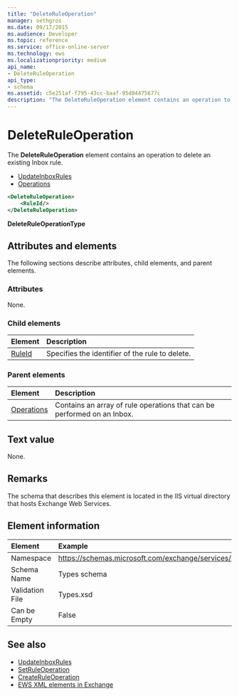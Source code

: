 ```yaml
---
title: "DeleteRuleOperation"
manager: sethgros
ms.date: 09/17/2015
ms.audience: Developer
ms.topic: reference
ms.service: office-online-server
ms.technology: ews
ms.localizationpriority: medium
api_name:
- DeleteRuleOperation
api_type:
- schema
ms.assetid: c5e251af-f795-43cc-baaf-95d84475677c
description: "The DeleteRuleOperation element contains an operation to delete an existing Inbox rule."
---
```


# DeleteRuleOperation

The **DeleteRuleOperation** element contains an operation to delete an existing Inbox rule. 
  
- [UpdateInboxRules](updateinboxrules.md)
- [Operations](operations.md)
  
```XML
<DeleteRuleOperation>
    <RuleId/>
</DeleteRuleOperation>
```

 **DeleteRuleOperationType**
## Attributes and elements

The following sections describe attributes, child elements, and parent elements.
  
### Attributes

None.
  
### Child elements

|**Element**|**Description**|
|:-----|:-----|
|[RuleId](ruleid.md) <br/> |Specifies the identifier of the rule to delete.  <br/> |
   
### Parent elements

|**Element**|**Description**|
|:-----|:-----|
|[Operations](operations.md) <br/> |Contains an array of rule operations that can be performed on an Inbox.  <br/> |
   
## Text value

None.
  
## Remarks

The schema that describes this element is located in the IIS virtual directory that hosts Exchange Web Services.
  
## Element information

| Element | Example |
|:-----|:-----|
|Namespace  <br/> |https://schemas.microsoft.com/exchange/services/2006/types  <br/> |
|Schema Name  <br/> |Types schema  <br/> |
|Validation File  <br/> |Types.xsd  <br/> |
|Can be Empty  <br/> |False  <br/> |
   
## See also

- [UpdateInboxRules](updateinboxrules.md) 
- [SetRuleOperation](setruleoperation.md) 
- [CreateRuleOperation](createruleoperation.md)
- [EWS XML elements in Exchange](ews-xml-elements-in-exchange.md)

